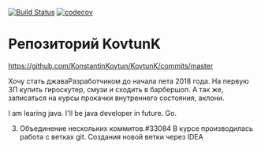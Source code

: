 [![Build Status](https://travis-ci.org/KonstantinKovtun/KovtunK.svg?branch=master)](https://travis-ci.org/KonstantinKovtun/KovtunK)
[![codecov](https://codecov.io/gh/KonstantinKovtun/KovtunK/branch/master/graph/badge.svg)](https://codecov.io/gh/KonstantinKovtun/KovtunK)
# Репозиторий KovtunK

https://github.com/KonstantinKovtun/KovtunK/commits/master

Хочу стать джаваРазработчиком до начала лета 2018 года. На первую ЗП купить гироскутер, смузи и сходить в барбершоп.
А так же, записаться на курсы прокачки внутреннего состояния, аклони.

I am learing java. I'll be java developer in future. Go.

3. Объединение нескольких коммитов.#33084
В курсе производилась работа с ветках git.
Создания новой ветки через IDEA